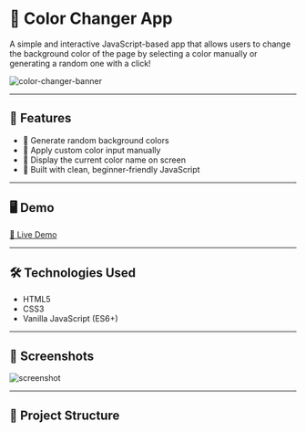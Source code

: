 # 🎨 Color Changer App

A simple and interactive JavaScript-based app that allows users to change the background color of the page by selecting a color manually or generating a random one with a click!

![color-changer-banner](https://via.placeholder.com/900x300.png?text=Color+Changer+App+Banner)

---

## 🚀 Features

- 🎲 Generate random background colors
- 🎯 Apply custom color input manually
- 📌 Display the current color name on screen
- 🧠 Built with clean, beginner-friendly JavaScript

---

## 🖥️ Demo

[🔗 Live Demo](https://selim-ahmed93.github.io/Color-Changers-App/)

---

## 🛠️ Technologies Used

- HTML5
- CSS3
- Vanilla JavaScript (ES6+)

---

## 📸 Screenshots

![screenshot](https://via.placeholder.com/800x400.png?text=Screenshot+Coming+Soon)

---

## 📂 Project Structure


